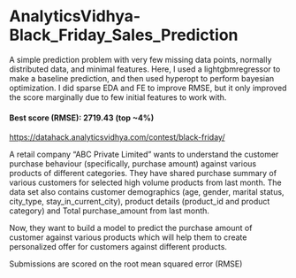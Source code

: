# AnalyticsVidhya-Black_Friday_Sales_Prediction

A simple prediction problem with very few missing data points, normally distributed data, and minimal features.  Here, I used a lightgbmregressor to make a baseline prediction, and then used hyperopt to perform bayesian optimization.  I did sparse EDA and FE to improve RMSE, but it only improved the score marginally due to few initial features to work with.

#### Best score (RMSE): 2719.43 (top ~4%)


https://datahack.analyticsvidhya.com/contest/black-friday/

A retail company “ABC Private Limited” wants to understand the customer purchase behaviour (specifically, purchase amount) against various products of different categories. They have shared purchase summary of various customers for selected high volume products from last month.
The data set also contains customer demographics (age, gender, marital status, city_type, stay_in_current_city), product details (product_id and product category) and Total purchase_amount from last month.

Now, they want to build a model to predict the purchase amount of customer against various products which will help them to create personalized offer for customers against different products.

Submissions are scored on the root mean squared error (RMSE)
